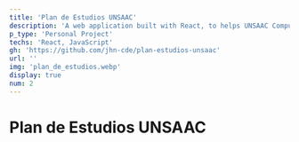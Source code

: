 ```yaml
---
title: 'Plan de Estudios UNSAAC'
description: 'A web application built with React, to helps UNSAAC Computer Science students to check their progress and plan for graduation.'
p_type: 'Personal Project'
techs: 'React, JavaScript'
gh: 'https://github.com/jhn-cde/plan-estudios-unsaac'
url: ''
img: 'plan_de_estudios.webp'
display: true
num: 2
---
```

# Plan de Estudios UNSAAC
